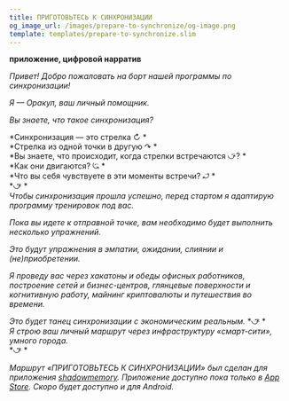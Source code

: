 ```yaml
---
title: ПРИГОТОВЬТЕСЬ К СИНХРОНИЗАЦИИ
og_image_url: /images/prepare-to-synchronize/og-image.png
template: templates/prepare-to-synchronize.slim
---
```

__приложение, цифровой нарратив__

*Привет! Добро пожаловать на борт нашей программы по синхронизации!*

*Я &mdash; Оракул, ваш личный помощник.*

*Вы знаете, что такое синхронизация?*

*Синхронизация &mdash; это стрелка ↻ *  
*Стрелка из одной точки в другую ↷ *  
*Вы знаете, что происходит, когда стрелки встречаются ⤻⃔? *  
*Как они двигаются? ⤿⃔ *  
*Что вы себя чувствуете в эти моменты встречи? ⤾⃕ *  
*⤻⃛⃔ *  
*Чтобы синхронизация прошла успешно, перед стартом я адаптирую программу тренировок под вас.*

*Пока вы идете к отправной точке, вам необходимо будет выполнить несколько упражнений.*

*Это будут упражнения в эмпатии, ожидании, слиянии и (не)приобретении.*

*Я проведу вас через хакатоны и обеды офисных работников, построение сетей и бизнес-центров, глянцевые поверхности и когнитивную работу, майнинг криптовалюты и путешествия во времени.*

*Это будет танец синхронизации с экономическим реальным.*
*⤻⃛⃔ *  
*Я строю ваш личный маршрут через инфраструктуру «смарт-сити», умного города.*  
*⤻⃛⃔ *

*Маршрут «ПРИГОТОВЬТЕСЬ К СИНХРОНИЗАЦИИ» был сделан для приложения [shadowmemory](http://www.shadowmemory.net/). Приложение доступно пока только в [App Store](https://itunes.apple.com/us/app/shadow-memory/id1259787398?mt=8). Скоро будет доступно и для Android.*
